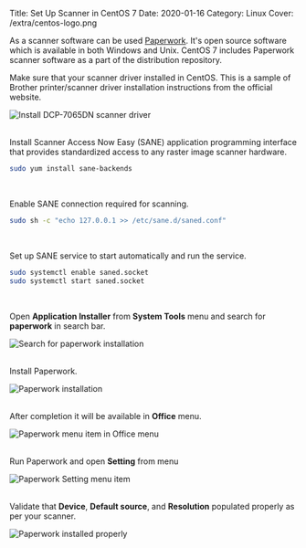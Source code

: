 Title: Set Up Scanner in CentOS 7
Date: 2020-01-16
Category: Linux
Cover: /extra/centos-logo.png

As a scanner software can be used [Paperwork](https://openpaper.work/). It's open source software which is available in both Windows and Unix. CentOS 7 includes Paperwork scanner software as a part of the distribution repository.

Make sure that your scanner driver installed in CentOS. This is a sample of Brother printer/scanner driver installation instructions from the official website.

![Install DCP-7065DN scanner driver]({static}/images/set-up-scanner-in-centos7/install-dcp-7065dn-scanner-driver.png)</br></br>

Install Scanner Access Now Easy (SANE) application programming interface that provides standardized access to any raster image scanner hardware.

```bash
sudo yum install sane-backends
```
</br>

Enable SANE connection required for scanning.

```bash
sudo sh -c "echo 127.0.0.1 >> /etc/sane.d/saned.conf"
```
</br>

Set up SANE service to start automatically and run the service.

```bash
sudo systemctl enable saned.socket
sudo systemctl start saned.socket
```
</br>

Open **Application Installer** from **System Tools** menu and search for **paperwork** in search bar.

![Search for paperwork installation]({static}/images/set-up-scanner-in-centos7/search-paperwork-installation.png)</br></br>

Install Paperwork.

![Paperwork installation]({static}/images/set-up-scanner-in-centos7/paperwork-installation.png)</br></br>

After completion it will be available in **Office** menu.

![Paperwork menu item in Office menu]({static}/images/set-up-scanner-in-centos7/paperwork-in-office-menu.png)</br></br>

Run Paperwork and open **Setting** from menu

![Paperwork Setting menu item]({static}/images/set-up-scanner-in-centos7/paperwork-settings-menu.png)</br></br>

Validate that **Device**, **Default source**, and **Resolution** populated properly as per your scanner.

![Paperwork installed properly]({static}/images/set-up-scanner-in-centos7/peparwork-installed-propertly.png)</br></br>


